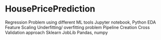 # HousePricePrediction
Regression Problem using different ML tools
  Jupyter notebook, Python
    EDA
    Feature Scaling
    Underfitting/ overfitting problem
    Pipeline Creation
    Cross Validation approach
    Sklearn JobLib
    Pandas, numpy
